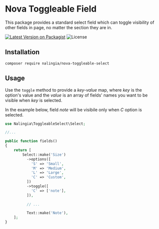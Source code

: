 # Nova Toggleable Field
This package provides a standard select field which can toggle visibility of other fields in page, no matter the section they are in.

[![Latest Version on Packagist](https://img.shields.io/packagist/v/nalingia/nova-toggleable-select)](https://packagist.org/packages/nalingia/nova-toggleable-select)
![License](https://img.shields.io/github/license/nalingia/nova-toggleable-select)

## Installation

```shell
composer require nalingia/nova-toggleable-select
```

## Usage

Use the `toggle` method to provide a _key-value_ map, where _key_ is the option's value and the _value_ is an array of fields' names you want to be visible when _key_ is selected.

In the example below, field _note_ will be visibile only when _C_ option is selected.

```php
use Nalingia\ToggleableSelect\Select;

//...

public function fields()
{
    return [
        Select::make('Size')
          ->options([
            'S' => 'Small',
            'M' => 'Medium',
            'L' => 'Large',
            'C' => 'Custom',
          ])
          ->toggle([
            'C' => ['note'],
          ]),
          
          // ...

          Text::make('Note'),
    ];
}
```